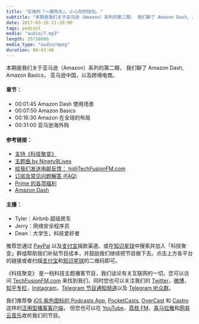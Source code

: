 ```yaml
---
title: "实体的「一键购买」，小心你的钱包。"
subtitle: "本期是我们关于亚马逊（Amazon）系列的第二期， 我们聊了 Amazon Dash, Amazon Basics， 亚马逊中国，以及跨境电商。"
date: 2017-03-26 21:20:00
tags: podcast
media: "audio/7.mp3"
length: 35738000 
media_type: "audio/mpeg"
duration: 00:43:46
---
```


本期是我们关于亚马逊（Amazon）系列的第二期， 我们聊了 Amazon Dash, Amazon Basics， 亚马逊中国，以及跨境电商。

#### 章节：

- 00:01:45 Amazon Dash 使用场景
- 00:07:50 Amazon Basics
- 00:16:30 Amazon 在全球的布局
- 00:31:00 亚马逊海外购

#### 参考链接：

- [支持《科技聚变》](https://techfusionfm.com/donate/)
- [主题曲 by Ninety9Lives](http://99l.tv/BleedingThroughYU)
- [给我们发送电邮反馈： hi@TechFusionFM.com](mailto:hi@techfusionfm.com)
- [订阅及常见问题解答 (FAQ)](https://techfusionfm.com/faq/)
- [Prime 的各项福利](https://www.amazon.com/Amazon-Prime-One-Year-Membership/dp/B00DBYBNEE)
- [Amazon Dash](https://www.amazon.com/b/?ie=UTF8&node=10667898011)

#### 主播：

- Tyler：Airbnb 超级房东
- Jerry：网络安全程序员
- Dean：大学生，科技爱好者


推荐您通过 [PayPal](https://paypal.me/techfusionfm/5) 以及[支付宝](HTTPS://QR.ALIPAY.COM/FKX09288AJOENI0MVZXM12)捐款渠道、或在[知识星球](https://www.xiaomiquan.com)中搜索并加入「科技聚变」群组帮助我们补贴节目成本，并鼓励我们继续把节目做下去。点击上方各平台的链接或者扫描[支付宝](https://techfusionfm.com/images/QR.JPG)和[知识星球](https://t.zsxq.com/IEmEM3f)的二维码即可。

《科技聚变》 是一档科技主题播客节目，我们谈论有关互联网的一切。您可以访问 [TechFusionFM.com](https://TechFusionFM.com) 来找到我们，同时您也可以关注我们的 [Twitter](http://twitter.com/TechFusionFM)，[微博](http://weibo.com/TechFusionFM)，[知乎专栏](https://zhuanlan.zhihu.com/TechFusion)，[Instagram](http://instagram.com/TechFusionFM)，[Telegram 节目通知频道](https://t.me/TechFusionFM)以及 [Telegram 听众群](https://t.me/TechFusionChat)。

我们推荐像 [iOS 紫色图标的 Podcasts App](https://itunes.apple.com/cn/podcast/id1202658654), [PocketCasts](http://pca.st/podcast/28fcd200-cc7c-0134-10da-25324e2a541d), [OverCast](https://overcast.fm) 和 [Castro](http://supertop.co/castro/) 这样的[泛用型播客客户端](https://techfusionfm.com/faq/)， 但您也可以在 [YouTube](https://www.youtube.com/channel/UC6uvHf21Tjm5lepw6P2Ki-Q)、[荔枝 FM](https://www.lizhi.fm/1494013/)、[喜马拉雅](http://www.ximalaya.com/72456289/album/6648521)和[网易云音乐](http://music.163.com/#/djradio?id=347498120)收听我们的节目。